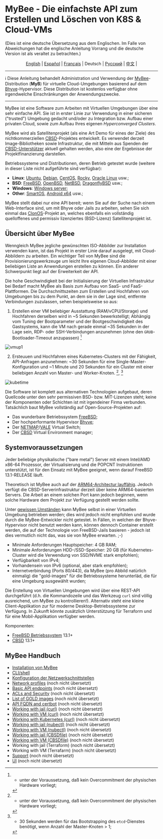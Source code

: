# MyBee - Die einfachste API zum Erstellen und Löschen von K8S & Cloud-VMs

(Dies ist eine deutsche Übersetzung aus dem Englischen. Im Falle von Abweichungen hat die englische Anleitung Vorrang und die deutsche Version ist als veraltet zu betrachten.)

<p align="center">
  <a href="/README.md">English</a> |
  <a href="/README.es.md">Español</a> |
  <a href="/README.fr.md">Français</a> |
  <span>Deutsch</span> |
  <a href="/README.ru.md">Русский</a> |
  <a href="/README.ch.md">中文</a> |
</p>

---

:information_source: Diese Anleitung behandelt Administration und Verwendung der [MyBee](https://myb.convectix.com)-Distribution (**MyB**) für virtuelle Cloud-Umgebungen basierend auf dem [Bhyve](https://en.wikipedia.org/wiki/Bhyve)-Hypervisor. Diese Distribution ist kostenlos verfügbar ohne irgendwelche Einschränkungen der Anwendungszwecke.

---

MyBee ist eine Software zum Arbeiten mit Virtuellen Umgebungen über eine sehr einfache API. Sie ist in erster Linie zur Verwendung in einer sicheren ("trusted") Umgebung gedacht und/oder zu Integration bzw. Aufbau einer privaten Cloud, sowie zum Aufbau Ihres eigenen *Hyperconverged Clusters*.

MyBee wird als Satellitenprojekt (als eine Art Demo für eines der Ziele) des nichtkommerziellen [CBSD](https://cbsd.io)-Projektes entwickelt. Es verwendet derzeit Image-Bibliotheken sowie Infrastruktur, die mit Mitteln aus Spenden der [CBSD-Unterstützer](https://www.patreon.com/clonos) aktuell gehalten werden, also eine der Ergebnisse der Projektfinanzierung darstellen.

Betriebssysteme und Distributionen, deren Betrieb getestet wurde (weitere in dieser Liste nicht aufgeführte sind verfügbar):

- **Linux**: [Ubuntu](https://ubuntu.com/), [Debian](https://www.debian.org/), [CentOS](https://www.centos.org/), [Rocky](https://rockylinux.org/), [Oracle Linux](https://www.oracle.com/linux/) usw.;
- **BSD**: [FreeBSD](https://www.freebsd.org/), [OpenBSD](https://www.openbsd.org), [NetBSD](https://netbsd.org), [DragonflyBSD](https://dragonflybsd.org) usw.;
- **Windows**: [Windows server](https://www.microsoft.com/en-us/windows-server);
- **Other**: [SmartOS](https://www.joyent.com/smartos), [Android x64](https://www.android-x86.org/) usw.;

MyBee stellt dabei nur eine API bereit; wenn Sie auf der Suche nach einem Web-Interface sind, um mit Bhyve oder Jails zu arbeiten, sehen Sie sich einmal das [ClonOS](https://clonos.convectix.com/)-Projekt an, welches ebenfalls ein vollständig quelloffenes und permissiv lizenziertes (BSD-Lizenz) Satellitenprojekt ist.

## Übersicht über MyBee

Wenngleich MyBee jegliche gewünschten ISO-Abbilder zur Installation verwenden kann, ist das Projekt in erster Linie darauf ausgelegt, mit Cloud-Abbildern zu arbeiten. Ein wichtiger Teil von MyBee sind die Provisionierungswerkzeuge um leicht Ihre eigenen Cloud-Abbilder mit einer beliebigen Liste an Anwendungen erstellen zu können. Ein anderer Schwerpunkt liegt auf der Erweiterkeit der API.

Die hohe Geschwindigkeit bei der Initialisierung der Virtuellen Infrastruktur bei Bedarf macht MyBee als Basis zum Aufbau von SaaS- und FaaS-Plattformen. Die Durchschnittszeiten zum Erstellen und Hochfahren von Umgebungen bis zu dem Punkt, an dem sie in der Lage sind, entfernte Verbindungen zuzulassen, sehen beispielsweise so aus:

1) Erstellen einer VM beliebiger Ausstattung (RAM/vCPU/Storage) und Hochfahren derselben wird in ~5 Sekunden bewerkstelligt; Abhängig vom Tuning der Bootparameter und der Bootgeschwindigkeit des Gastsystems, kann die VM nach gerade einmal ~35 Sekunden in der Lage sein, RDP- oder SSH-Verbindungen anzunehmen (ohne den `GRUB`-Bootloader-Timeout anzupassen) [^1]

![vmup1](https://user-images.githubusercontent.com/926409/165381489-f7a83818-ef09-4d3c-8044-8f91bab488bb.png)

2) Ersteuuen und Hochfahren eines Kubernetes-Clusters mit der Fähigkeit, API-Anfragen anzunehmen: ~30 Sekunden für eine Single-Master-Konfiguration und ~1 Minute und 20 Sekunden für ein Cluster mit einer beliebigen Anzahl von Master- und Worker-Knoten. [^1], [^2]

[^1]: - unter der Voraussetzung, daß kein Overcommitment der physischen Hardware vorliegt;
[^2]: - 30 Sekunden werden für das Bootstrapping des `etcd`-Dienstes benötigt, wenn Anzahl der Master-Knoten > 1;

![kubetime](https://user-images.githubusercontent.com/926409/165322452-96f740bb-d7af-4970-affc-056432a17c46.png)

Die Software ist komplett aus alternativen Technologien aufgebaut, deren Quellcode unter den sehr permissiven BSD- bzw. MIT-Lizenzen steht; keine der Komponenten oder Schichten ist mit irgendeiner Firma verbunden. Tatsächlich baut MyBee vollständig auf Open-Source-Projekten auf:

- Das wunderbare Betriebssystem [FreeBSD](https://www.freebsd.org);
- Der hochperformante Hypervisor [Bhyve](https://en.wikipedia.org/wiki/Bhyve);
- Der [NETMAP](https://man.freebsd.org/netmap/4)/[VALE](https://man.freebsd.org/vale/4) Virtual Switch;
- Der [CBSD](https://cbsd.io) Virtual Environment manager;

## Systemvoraussetzungen

Jeder beliebige physikalische ("bare metal") Server mit einem Intel/AMD x86-64 Prozessor, der Virtualisierung und die POPCNT Instruktionen unterstützt, ist für den Einsatz mit MyBee geeignet, wenn darauf FreeBSD 13.1-RELEASE läuft.

Theoretisch ist MyBee auch auf der [ARM64-Architectur lauffähig](https://github.com/freebsd-upb/freebsd-src/tree/projects/bhyvearm64). Jedoch verfügt die CBSD-Serverinfrastruktur derzeit über keine ARM64-basierten Servers. Die Arbeit an einem solchen Port kann jedoch beginnen, wenn solche Hardware dem Projekt zur Verfügung gestellt werden sollte.

Unter [gewissen Umständen](https://wiki.freebsd.org/bhyve#Q:_Can_I_run_multiple_bhyve_hosts_under_VMware_nested_VT-x_EPT.3F) kann MyBee selbst in einer Virtuellen Umgebung betrieben werden; dies wird jedoch nicht empfohlen und wurde durch die MyBee-Entwickler nicht getestet. In Fällen, in welchen der Bhyve-Hypervisor nicht benutzt werden kann, können dennoch Container erstellt werden, die auf der Technologie von FreeBSD-Jails basieren - jedoch ist dies vermutlich nicht das, was sie von MyBee erwarten. ;-)

* Minimale Anforderungen Hauptspeicher: 4 GB RAM;
* Minimale Anforderungen HDD-/SSD-Speicher: 20 GB (für Kubernetes-Cluster wird die Verwendung von SSD/NVME stark empfohlen);
* Verfügbarkeit von IPv4;
* Vorhandensein von IPv6 (optional, aber stark empfohlen);
* Internetverbindung (Ports 80/443), da MyBee (pro Abbild natürlich einmalig) die "gold-images" für die Betriebssysteme herunterläd, die für eine Umgebung ausgewählt wurden;

Die Erstellung von Virtuellen Umgebungen wird über eine REST-API durchgeführt (d.h. die Kommandozeile und das Werkzeug `curl` sind völlig ausreichend, um MyBee zu kontrollieren!). Alternativ steht eine kleine Client-Applikation zur für moderne Desktop-Betriebssysteme zur Verfügung. In Zukunft könnte zusätzlich Unterstützung für Terraform und für eine Mobil-Applikation verfügber werden.

Komponenten:

* [FreeBSD Betriebssystem](https://www.freebsd.org) 13.1+
* [CBSD](https://cbsd.io) 13.1+

## MyBee Handbuch

* [Installation von MyBee](de/get-myb.md)
* [CLI/shell](de/shell.md)
* [Konfiguration der Netzwerkschnittstellen](de/network.md)
* [Network profiles](en/netprofile.md) (noch nicht übersetzt)
* [Basic API endpoints](en/api.md) (noch nicht übersetzt)
* [ACLs and Security](en/acl.md) (noch nicht übersetzt)
* [List of GOLD images](en/images.md) (noch nicht übersetzt)
* [API FQDN and certbot](en/api_fqdn_certbot.md) (noch nicht übersetzt)
* [Working with jail (curl)](en/jail_curl.md) (noch nicht übersetzt)
* [Working with VM (curl)](en/bhyve_curl.md) (noch nicht übersetzt)
* [Working with Kubernetes (curl)](en/k8s_curl.md) (noch nicht übersetzt)
* [Working with jail (nubectl)](en/jail_nubectl.md) (noch nicht übersetzt)
* [Working with VM (nubectl)](en/bhyve_nubectl.md) (noch nicht übersetzt)
* [Working with jail (CBSDfile)](en/jail_cbsdfile.md) (noch nicht übersetzt)
* [Working with VM (CBSDfile)](en/bhyve_cbsdfile.md) (noch nicht übersetzt)
* Working with jail (Terraform) (noch nicht übersetzt)
* Working with VM (Terrafarm) (noch nicht übersetzt)
* [Support](en/support.md) (noch nicht übersetzt)
* [UI](en/ui.md) (noch nicht übersetzt)
